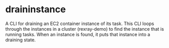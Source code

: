 # draininstance
A CLI for draining an EC2 container instance of its task. 
This CLI loops through the instances in a cluster (rexray-demo) to find the instance that is running tasks.  When an instance is found, it puts that instance into a draining state. 
